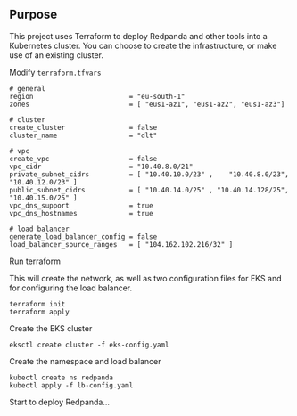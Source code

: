 ## Purpose

This project uses Terraform to deploy Redpanda and other tools into a Kubernetes cluster. You can choose to create the infrastructure, or make use of an existing cluster.

Modify `terraform.tfvars`

```
# general
region                        = "eu-south-1"
zones                         = [ "eus1-az1", "eus1-az2", "eus1-az3"]

# cluster
create_cluster                = false
cluster_name                  = "dlt"

# vpc
create_vpc                    = false
vpc_cidr                      = "10.40.8.0/21"
private_subnet_cidrs          = [ "10.40.10.0/23" ,    "10.40.8.0/23", "10.40.12.0/23" ]
public_subnet_cidrs           = [ "10.40.14.0/25" , "10.40.14.128/25", "10.40.15.0/25" ]
vpc_dns_support               = true
vpc_dns_hostnames             = true

# load balancer
generate_load_balancer_config = false
load_balancer_source_ranges   = [ "104.162.102.216/32" ]

```

Run terraform

This will create the network, as well as two configuration files for EKS and for configuring the load balancer.

```
terraform init
terraform apply
```

Create the EKS cluster

```
eksctl create cluster -f eks-config.yaml
```

Create the namespace and load balancer

```
kubectl create ns redpanda
kubectl apply -f lb-config.yaml
```


Start to deploy Redpanda...

